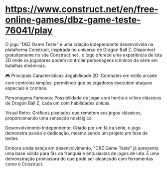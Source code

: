 # https://www.construct.net/en/free-online-games/dbz-game-teste-76041/play

​O jogo "DBZ Game Teste" é uma criação independente desenvolvida na plataforma Construct, inspirada no universo de Dragon Ball Z. Disponível gratuitamente no site Construct.net , o jogo oferece uma experiência de luta 2D onde os jogadores podem controlar personagens icônicos da série em batalhas dinâmicas.​

🎮 Principais Características
Jogabilidade 2D: Combates em estilo arcade com controles simples, permitindo que os jogadores executem ataques especiais e combos.

Personagens Famosos: Possibilidade de jogar com heróis e vilões clássicos de Dragon Ball Z, cada um com habilidades únicas.

Visual Retro: Gráficos pixelados que remetem aos jogos clássicos, proporcionando uma sensação nostálgica.

Desenvolvimento Independente: Criado por um fã da série, o jogo demonstra paixão e dedicação, mesmo sendo um projeto em fase de testes.​

Embora ainda esteja em desenvolvimento, "DBZ Game Teste" já apresenta uma base sólida para fãs da franquia e entusiastas de jogos de luta. É uma demonstração promissora do que pode ser alcançado com ferramentas como o Construct.​

